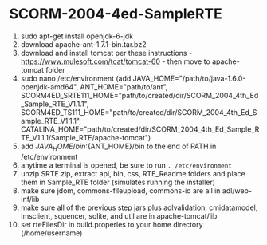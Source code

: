 # SCORM-2004-4ed-SampleRTE

1. sudo apt-get install openjdk-6-jdk
2. download apache-ant-1.7.1-bin.tar.bz2
3. download and install tomcat per these instructions - https://www.mulesoft.com/tcat/tomcat-60 - then move to apache-tomcat folder
3. sudo nano /etc/environment (add JAVA_HOME="/path/to/java-1.6.0-openjdk-amd64", ANT_HOME="path/to/ant",
SCORM4ED_SRTE111_HOME="path/to/created/dir/SCORM_2004_4th_Ed_Sample_RTE_V1.1.1",
SCORM4ED_TS111_HOME="path/to/created/dir/SCORM_2004_4th_Ed_Sample_RTE_V1.1.1",
CATALINA_HOME="path/to/created/dir/SCORM_2004_4th_Ed_Sample_RTE_V1.1.1/Sample_RTE/apache-tomcat")
4. add ${JAVA_HOME}/bin:${ANT_HOME}/bin to the end of PATH in /etc/environment
5. anytime a terminal is opened, be sure to run `. /etc/environment`
6. unzip SRTE.zip, extract api, bin, css, RTE_Readme folders and place them in Sample_RTE folder (simulates running the installer)
7. make sure jdom, commons-fileupload, commons-io are all in adl/web-inf/lib
8. make sure all of the previous step jars plus adlvalidation, cmidatamodel, lmsclient, squencer, sqlite, and util are in apache-tomcat/lib
9. set rteFilesDir in build.properies to your home directory (/home/username)


